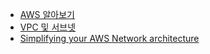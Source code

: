 - [AWS 알아보기](https://whatisthenext.tistory.com/122)
- [VPC 및 서브넷](https://docs.aws.amazon.com/ko_kr/vpc/latest/userguide/VPC_Subnets.html)
- [Simplifying your AWS Network architecture](https://medium.com/swlh/simplifying-your-aws-network-architecture-11c90ae94c74)
